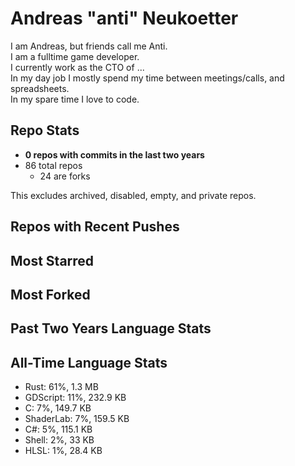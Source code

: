 
# Andreas "anti" Neukoetter

I am Andreas, but friends call me Anti.  
I am a fulltime game developer.  
I currently work as the CTO of ...  
In my day job I mostly spend my time between meetings/calls, and spreadsheets.  
In my spare time I love to code.  

## Repo Stats
- **0 repos with commits in the last two years**
- 86 total repos
  - 24 are forks

This excludes archived, disabled, empty, and private repos.

## Repos with Recent Pushes


## Most Starred


## Most Forked


## Past Two Years Language Stats


## All-Time Language Stats
- Rust: 61%, 1.3 MB
- GDScript: 11%, 232.9 KB
- C: 7%, 149.7 KB
- ShaderLab: 7%, 159.5 KB
- C#: 5%, 115.1 KB
- Shell: 2%, 33 KB
- HLSL: 1%, 28.4 KB

